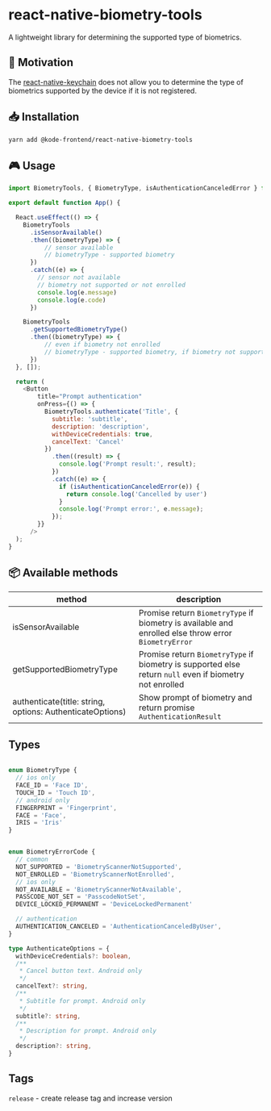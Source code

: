 # react-native-biometry-tools

A lightweight library for determining the supported type of biometrics.

## 🚀 Motivation

The [react-native-keychain](https://www.npmjs.com/package/react-native-keychain) does not allow you to determine the type of biometrics supported by the device if it is not registered.

## 📥 Installation

```sh
yarn add @kode-frontend/react-native-biometry-tools
```

## 🎮 Usage

```js
import BiometryTools, { BiometryType, isAuthenticationCanceledError } from '@kode-frontend/react-native-biometry-tools';

export default function App() {

  React.useEffect(() => {
    BiometryTools
      .isSensorAvailable()
      .then((biometryType) => {
          // sensor available
          // biometryType - supported biometry
      })
      .catch((e) => {
        // sensor not available
        // biometry not supported or not enrolled
        console.log(e.message)
        console.log(e.code)
      })

    BiometryTools
      .getSupportedBiometryType()
      .then((biometryType) => {
          // even if biometry not enrolled
          // biometryType - supported biometry, if biometry not supported then return null
      })
  }, []);

  return (
    <Button
        title="Prompt authentication"
        onPress={() => {
          BiometryTools.authenticate('Title', { 
            subtitle: 'subtitle',
            description: 'description', 
            withDeviceCredentials: true, 
            cancelText: 'Cancel' 
          })
            .then((result) => {
              console.log('Prompt result:', result);
            })
            .catch((e) => {
              if (isAuthenticationCanceledError(e)) {
                return console.log('Cancelled by user')
              }
              console.log('Prompt error:', e.message);
            });
        }}
      />
  );
}

```

## 📦 Available methods

| method                                                    | description                                                                                             |
| --------------------------------------------------------- | ------------------------------------------------------------------------------------------------------- |
| isSensorAvailable                                         | Promise return `BiometryType` if biometry is available and enrolled else throw error `BiometryError`    |
| getSupportedBiometryType                                  | Promise return `BiometryType` if biometry is supported else return `null` even if biometry not enrolled |
| authenticate(title: string, options: AuthenticateOptions) | Show prompt of biometry and return promise `AuthenticationResult`                                       |


## Types

```ts

enum BiometryType {
  // ios only
  FACE_ID = 'Face ID',
  TOUCH_ID = 'Touch ID',
  // android only
  FINGERPRINT = 'Fingerprint',
  FACE = 'Face',
  IRIS = 'Iris'
}


enum BiometryErrorCode {
  // common  
  NOT_SUPPORTED = 'BiometryScannerNotSupported',
  NOT_ENROLLED = 'BiometryScannerNotEnrolled',
  // ios only
  NOT_AVAILABLE = 'BiometryScannerNotAvailable',
  PASSCODE_NOT_SET = 'PasscodeNotSet',
  DEVICE_LOCKED_PERMANENT = 'DeviceLockedPermanent'

  // authentication
  AUTHENTICATION_CANCELED = 'AuthenticationCanceledByUser',
}

type AuthenticateOptions = {
  withDeviceCredentials?: boolean,
  /**
   * Cancel button text. Android only
   */
  cancelText?: string,
  /**
   * Subtitle for prompt. Android only
   */
  subtitle?: string,
  /**
   * Description for prompt. Android only
   */
  description?: string,
}

```

## Tags

`release` - create release tag and increase version

